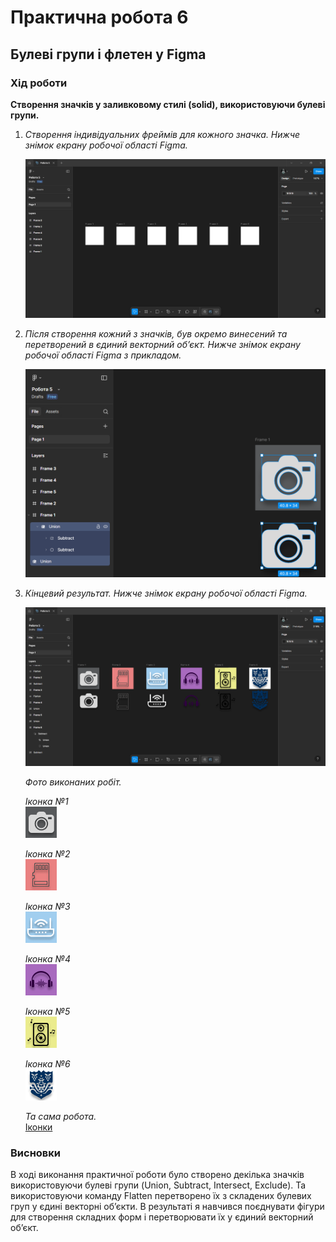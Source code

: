 # Практична робота 6
## Булеві групи і флетен у Figma

### Хід роботи  
**Створення значків у заливковому стилі (solid), використовуючи булеві групи.**  
1. *Створення індивідуальних фреймів для кожного значка. Нижче знімок екрану робочої області Figma.*
   
   ![Робоча область Figma 1](images/figma_1.png)

2. *Після створення кожний з значків, був окремо винесений та перетворений в єдиний векторний об’єкт. Нижче знімок екрану робочої області Figma з прикладом.*

   ![Робоча область Figma 2](images/figma_2.png)

3. *Кінцевий результат. Нижче знімок екрану робочої області Figma.*

   ![Робоча область Figma 3](images/figma_33.png)

   *Фото виконаних робіт.*  

   *Іконка №1*  
   ![Іконка 1](images/icon_1.png)

   *Іконка №2*  
   ![Іконка 2](images/icon_2.png)

   *Іконка №3*  
   ![Іконка 3](images/icon_3.png)

   *Іконка №4*  
   ![Іконка 4](images/icon_4.png)

   *Іконка №5*  
   ![Іконка 5](images/icon_5.png)

   *Іконка №6*  
   ![Іконка 6](images/icon_6.png)

   *Та сама робота.*   
   [Іконки](https://www.figma.com/design/uKQYaIufWtDiFk8GCRkSjW/%D0%A0%D0%BE%D0%B1%D0%BE%D1%82%D0%B0-5?node-id=0-1&t=U0vWztAsSFwms5YW-1)

### Висновки
В ході виконання практичної роботи було створено декілька значків використовуючи булеві групи (Union, Subtract, Intersect, Exclude). Та використовуючи команду Flatten перетворено їх з складених булевих груп у єдині векторні об’єкти. В результаті я навчився поєднувати фігури для створення складних форм і перетворювати їх у єдиний векторний об’єкт.
